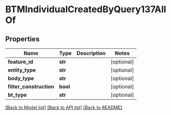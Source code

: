 # BTMIndividualCreatedByQuery137AllOf

## Properties
Name | Type | Description | Notes
------------ | ------------- | ------------- | -------------
**feature_id** | **str** |  | [optional] 
**entity_type** | **str** |  | [optional] 
**body_type** | **str** |  | [optional] 
**filter_construction** | **bool** |  | [optional] 
**bt_type** | **str** |  | [optional] 

[[Back to Model list]](../README.md#documentation-for-models) [[Back to API list]](../README.md#documentation-for-api-endpoints) [[Back to README]](../README.md)


